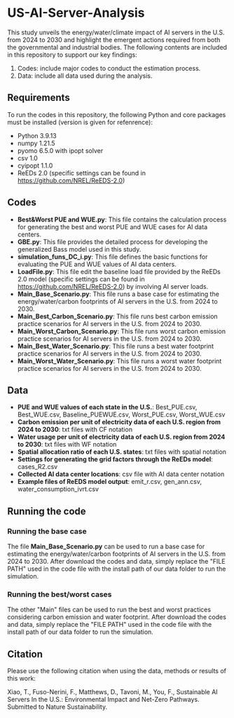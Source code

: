 # US-AI-Server-Analysis
This study unveils the energy/water/climate impact of AI servers in the U.S. from 2024 to 2030 and highlight the emergent actions required from both the governmental and industrial bodies. The following contents are included in this repository to support our key findings:
1. Codes: include major codes to conduct the estimation process.
2. Data: include all data used during the analysis.

## Requirements
To run the codes in this repository, the following Python and core packages must be installed (version is given for refenrence):
- Python 3.9.13
- numpy 1.21.5
- pyomo 6.5.0 with ipopt solver
- csv 1.0
- cyipopt 1.1.0
- ReEDs 2.0 (specific settings can be found in https://github.com/NREL/ReEDS-2.0)

## Codes
- **Best&Worst PUE and WUE.py**: This file contains the calculation process for generating the best and worst PUE and WUE cases for AI data centers.
- **GBE.py**: This file provides the detailed process for developing the generalized Bass model used in this study.
- **simulation_funs_DC_i.py**: This file defines the basic functions for evaluating the PUE and WUE values of AI data centers.
- **LoadFile.py**: This file edit the baseline load file provided by the ReEDs 2.0 model (specific settings can be found in https://github.com/NREL/ReEDS-2.0) by involving AI server loads.
- **Main_Base_Scenario.py**: This file runs a base case for estimating the energy/water/carbon footprints of AI servers in the U.S. from 2024 to 2030.
- **Main_Best_Carbon_Scenario.py**: This file runs best carbon emission practice scenarios for AI servers in the U.S. from 2024 to 2030.
- **Main_Worst_Carbon_Scenario.py**: This file runs worst carbon emission practice scenarios for AI servers in the U.S. from 2024 to 2030.
- **Main_Best_Water_Scenario.py**: This file runs a best water footprint practice scenarios for AI servers in the U.S. from 2024 to 2030.
- **Main_Worst_Water_Scenario.py**: This file runs a worst water footprint practice scenarios for AI servers in the U.S. from 2024 to 2030.

## Data
- **PUE and WUE values of each state in the U.S.**: Best_PUE.csv, Best_WUE.csv, Baseline_PUEWUE.csv, Worst_PUE.csv, Worst_WUE.csv
- **Carbon emission per unit of electricity data of each U.S. region from 2024 to 2030**: txt files with CF notation
- **Water usage per unit of electricity data of each U.S. region from 2024 to 2030**: txt files with WF notation
- **Spatial allocation ratio of each U.S. states**: txt files with spatial notation
- **Settings for generating the grid factors through the ReEDs model**: cases_R2.csv
- **Collected AI data center locations**: csv file with AI data center notation
- **Example files of ReEDS model output**: emit_r.csv, gen_ann.csv, water_consumption_ivrt.csv

## Running the code
### Running the base case
The file **Main_Base_Scenario.py** can be used to run a base case for estimating the energy/water/carbon footprints of AI servers in the U.S. from 2024 to 2030. After download the codes and data, simply replace the "FILE PATH" used in the code file with the install path of our data folder to run the simulation.
### Running the best/worst cases
The other "Main" files can be used to run the best and worst practices considering carbon emission and water footprint. After download the codes and data, simply replace the "FILE PATH" used in the code file with the install path of our data folder to run the simulation.

## Citation
Please use the following citation when using the data, methods or results of this work:

Xiao, T., Fuso-Nerini, F., Matthews, D., Tavoni, M., You, F., Sustainable AI Servers In the U.S.: Environmental Impact and Net-Zero Pathways. Submitted to Nature Sustainability.

